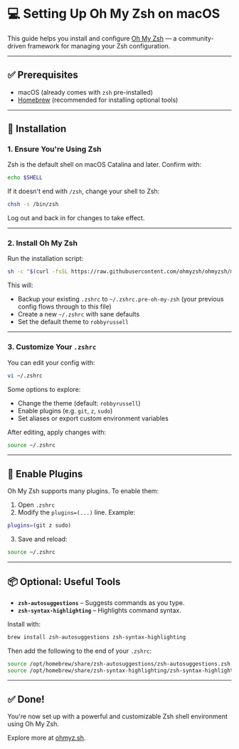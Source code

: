 # 💻 Setting Up Oh My Zsh on macOS

This guide helps you install and configure [Oh My Zsh](https://ohmyz.sh/) — a community-driven framework for managing your Zsh configuration.

---

## ✅ Prerequisites

- macOS (already comes with `zsh` pre-installed)
- [Homebrew](https://brew.sh) (recommended for installing optional tools)

---

## 🚀 Installation

### 1. Ensure You're Using Zsh

Zsh is the default shell on macOS Catalina and later. Confirm with:

```sh
echo $SHELL
```

If it doesn't end with `/zsh`, change your shell to Zsh:

```sh
chsh -s /bin/zsh
```

Log out and back in for changes to take effect.

---

### 2. Install Oh My Zsh

Run the installation script:

```sh
sh -c "$(curl -fsSL https://raw.githubusercontent.com/ohmyzsh/ohmyzsh/master/tools/install.sh)"
```

This will:

- Backup your existing `.zshrc` to `~/.zshrc.pre-oh-my-zsh` (your previous config flows through to this file)
- Create a new `~/.zshrc` with sane defaults
- Set the default theme to `robbyrussell`

---

### 3. Customize Your `.zshrc`

You can edit your config with:

```sh
vi ~/.zshrc
```

Some options to explore:
- Change the theme (default: `robbyrussell`)
- Enable plugins (e.g. `git`, `z`, `sudo`)
- Set aliases or export custom environment variables

After editing, apply changes with:

```sh
source ~/.zshrc
```

---

## 🔌 Enable Plugins

Oh My Zsh supports many plugins. To enable them:

1. Open `.zshrc`
2. Modify the `plugins=(...)` line. Example:

```sh
plugins=(git z sudo)
```

3. Save and reload:

```sh
source ~/.zshrc
```

---

## 📦 Optional: Useful Tools

- **`zsh-autosuggestions`** – Suggests commands as you type.
- **`zsh-syntax-highlighting`** – Highlights command syntax.

Install with:

```sh
brew install zsh-autosuggestions zsh-syntax-highlighting
```

Then add the following to the end of your `.zshrc`:

```sh
source /opt/homebrew/share/zsh-autosuggestions/zsh-autosuggestions.zsh
source /opt/homebrew/share/zsh-syntax-highlighting/zsh-syntax-highlighting.zsh
```

---

## ✅ Done!

You're now set up with a powerful and customizable Zsh shell environment using Oh My Zsh.

Explore more at [ohmyz.sh](https://ohmyz.sh).